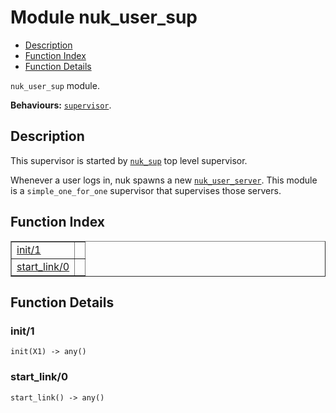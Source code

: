 

# Module nuk_user_sup #
* [Description](#description)
* [Function Index](#index)
* [Function Details](#functions)

`nuk_user_sup` module.

__Behaviours:__ [`supervisor`](supervisor.md).

<a name="description"></a>

## Description ##

This supervisor is started by [`nuk_sup`](nuk_sup.md) top level supervisor.

Whenever a user logs in, nuk spawns a new [`nuk_user_server`](nuk_user_server.md). This
module is a `simple_one_for_one` supervisor that supervises those servers.<a name="index"></a>

## Function Index ##


<table width="100%" border="1" cellspacing="0" cellpadding="2" summary="function index"><tr><td valign="top"><a href="#init-1">init/1</a></td><td></td></tr><tr><td valign="top"><a href="#start_link-0">start_link/0</a></td><td></td></tr></table>


<a name="functions"></a>

## Function Details ##

<a name="init-1"></a>

### init/1 ###

`init(X1) -> any()`

<a name="start_link-0"></a>

### start_link/0 ###

`start_link() -> any()`

